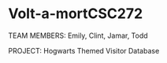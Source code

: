 # Volt-a-mortCSC272

TEAM MEMBERS: Emily, Clint, Jamar, Todd


PROJECT: Hogwarts Themed Visitor Database

